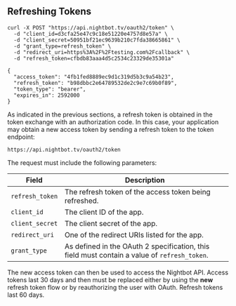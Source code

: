 ## Refreshing Tokens

```cURL
curl -X POST "https://api.nightbot.tv/oauth2/token" \
  -d "client_id=d3cfa25e47c9c18e51220e4757d8e57a" \
  -d "client_secret=50951bf21ec9639b210c7fda38665861" \
  -d "grant_type=refresh_token" \
  -d "redirect_uri=https%3A%2F%2Ftesting.com%2Fcallback" \
  -d "refresh_token=cfbdb83aaa4d5c2534c23329de35301a"

{
  "access_token": "4fb1fed8889ec9d1c319d5b3c9a54b23",
  "refresh_token": "b98dbbc2e64789532de2c9e7c69b0f89",
  "token_type": "bearer",
  "expires_in": 2592000
}
```

As indicated in the previous sections, a refresh token is obtained in the token exchange with an authorization code. In this case, your application may obtain a new access token by sending a refresh token to the token endpoint:

  `https://api.nightbot.tv/oauth2/token`

The request must include the following parameters:

<table>
  <thead>
    <tr>
      <th style="width: 100px;">Field</th>
      <th>Description</th>
    </tr>
  </thead>
  <tbody>
    <tr>
      <td><code><span>refresh_token</span></code></td>
      <td>The refresh token of the access token being refreshed.</td>
    </tr>
    <tr>
      <td><code><span>client_id</span></code></td>
      <td>The client ID of the app.</td>
    </tr>
    <tr>
      <td><code><span>client_secret</span></code></td>
      <td>The client secret of the app.</td>
    </tr>
    <tr>
      <td><code><span>redirect_uri</span></code></td>
      <td>One of the redirect URIs listed for the app.</td>
    </tr>
    <tr>
      <td><code><span>grant_type</span></code></td>
      <td>As defined in the OAuth 2 specification, this field must contain a
      value of <code><span>refresh_token</span></code>.</td>
    </tr>
  </tbody>
</table>

The new access token can then be used to access the Nightbot API. Access tokens last 30 days and then must be replaced either by using the **new** refresh token flow or by reauthorizing the user with OAuth. Refresh tokens last 60 days.
